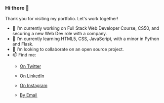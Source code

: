 ### Hi there 👋

Thank you for visiting my portfolio. Let's work together!

- 🔭 I’m currently working on Full Stack Web Developer Course, CS50, and securing a new Web Dev role with a company.
- 🌱 I’m currently learning HTML5, CSS, JavaScript, with a minor in Python and Flask.
- 👯 I’m looking to collaborate on an open source project.
- 📫 Find me:<p>
    - [On Twitter](https://twitter.com/TheJamesLusk)<p>
    - [On LinkedIn](https://www.linkedin.com/in/james-lusk-nlp/)<p>
    - [On Instagram](https://www.instagram.com/j.ameslusk/)<p>
    - [By Email](jamesallenlusk@gmail.com)

